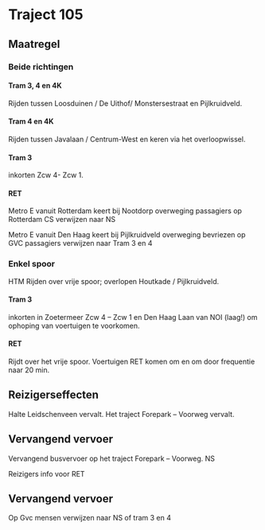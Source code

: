# Traject 105
## Maatregel
### Beide richtingen

#### Tram 3, 4 en 4K
Rijden tussen Loosduinen / De Uithof/ Monstersestraat en Pijlkruidveld.

#### Tram 4 en 4K
Rijden tussen Javalaan / Centrum-West en keren via het overloopwissel.

#### Tram 3
inkorten Zcw 4- Zcw 1.

#### RET

Metro E vanuit Rotterdam keert bij Nootdorp
overweging passagiers op Rotterdam CS verwijzen naar NS

Metro E vanuit Den Haag keert bij Pijlkruidveld
overweging bevriezen op GVC passagiers verwijzen naar Tram 3 en 4

### Enkel spoor

HTM
Rijden over vrije spoor; overlopen Houtkade / Pijlkruidveld.

#### Tram 3
inkorten in Zoetermeer Zcw 4  – Zcw 1 en Den Haag Laan van NOI (laag!) om ophoping van voertuigen te voorkomen.

#### RET
Rijdt over het vrije spoor. Voertuigen RET komen om en om door frequentie naar 20 min.

## Reizigerseffecten
Halte Leidschenveen vervalt.
Het traject Forepark – Voorweg vervalt.

## Vervangend vervoer
Vervangend busvervoer op het traject Forepark – Voorweg.
NS

Reizigers info voor RET
## Vervangend vervoer
Op Gvc mensen verwijzen naar NS of tram 3 en 4

